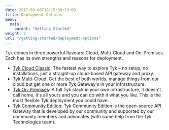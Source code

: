 ```yaml
--- 
date: 2017-03-08T18:15:30+13:00
title: Deployment Options
menu:
  main:
    parent: "Getting Started"
weight: 2
url: "/getting-started/deployment-options"
---
```



Tyk comes in three powerful flavours: Cloud, Multi-Cloud and On-Premises. Each has its own strengths and reasons for deployment.

- [Tyk Cloud Classic](/docs/getting-started/installation/with-tyk-cloud-classic/): The fastest way to explore Tyk – no setup, no installations, just a straight-up cloud-based API gateway and proxy.
- [Tyk Multi-Cloud](/docs/getting-started/installation/with-tyk-multi-cloud/): Get the best of both worlds, manage things from our cloud but get one or more Tyk Gateway's in your infrastructure.
- [Tyk On-Premises](/docs/getting-started/installation/with-tyk-on-premises/): A full Tyk stack in your own infrastructure, it doesn't call home, it's all yours and you can do with it what you like. This is the most flexible Tyk deployment you could have.
- [Tyk Community Edition](/docs/getting-started/installation/with-tyk-community-edition/): Tyk Community Edition is the open-source API Gateway that is developed by our community and supported by our community members and advocates (with some help from the Tyk Technologies team).